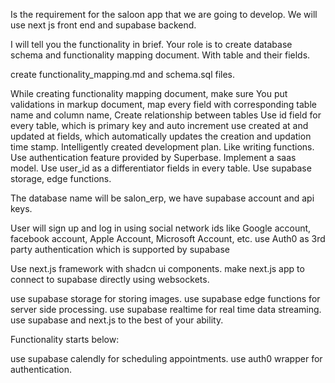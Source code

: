 
Is the requirement for the saloon app that we are going to develop. We will use next js front end and supabase backend. 

I will tell you the functionality in brief. Your role is to create database schema and functionality mapping document. With table and their fields. 

create functionality_mapping.md and schema.sql files. 

While creating functionality mapping document, make sure You put validations in markup document, map every field with corresponding table name and column name, Create relationship between tables Use id field for every table, which is primary key and auto increment use created at and updated at fields, which automatically updates the creation and updation time stamp. Intelligently created development plan. Like writing functions. Use authentication feature provided by Superbase. Implement a saas model. Use  user_id as a differentiator fields in every table. Use supabase storage, edge functions. 

The database name will be salon_erp, we have supabase account and api keys. 

User will sign up and log in using social network ids like Google account, facebook account, Apple Account, Microsoft Account, etc. use Auth0 as 3rd party authentication which is supported by supabase

Use next.js framework with shadcn ui components. make next.js app to connect to supabase directly using websockets. 

use supabase storage for storing images. use supabase edge functions for server side processing. use supabase realtime for real time data streaming. use supabase and next.js to the best of your ability. 

Functionality starts below:


use supabase calendly for scheduling appointments. use auth0 wrapper for authentication. 
